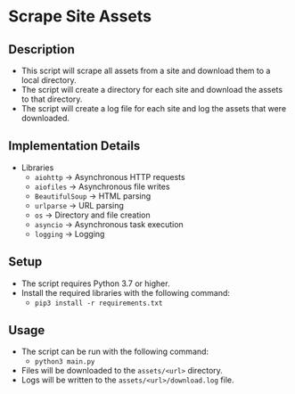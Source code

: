 # Scrape Site Assets

## Description
- This script will scrape all assets from a site and download them to a local directory.
- The script will create a directory for each site and download the assets to that directory.
- The script will create a log file for each site and log the assets that were downloaded.


## Implementation Details
- Libraries
    - `aiohttp` -> Asynchronous HTTP requests
    - `aiofiles` -> Asynchronous file writes
    - `BeautifulSoup` -> HTML parsing
    - `urlparse` -> URL parsing
    - `os` -> Directory and file creation
    - `asyncio` -> Asynchronous task execution
    - `logging` -> Logging

## Setup
- The script requires Python 3.7 or higher.
- Install the required libraries with the following command:
    - `pip3 install -r requirements.txt`

## Usage
- The script can be run with the following command:
    - `python3 main.py`
- Files will be downloaded to the `assets/<url>` directory.
- Logs will be written to the `assets/<url>/download.log` file.

